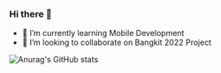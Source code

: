 ### Hi there 👋

- 🌱 I’m currently learning Mobile Development
- 👯 I’m looking to collaborate on Bangkit 2022 Project

![Anurag's GitHub stats](https://github-readme-stats.vercel.app/api?username=Alvancho88a&show_icons=true&theme=radical)

<!--
**Alvancho88/Alvancho88** is a ✨ _special_ ✨ repository because its `README.md` (this file) appears on your GitHub profile.

Here are some ideas to get you started:

- 🔭 I’m currently working on ...
- 🌱 I’m currently learning ...
- 👯 I’m looking to collaborate on ...
- 🤔 I’m looking for help with ...
- 💬 Ask me about ...
- 📫 How to reach me: ...
- 😄 Pronouns: ...
- ⚡ Fun fact: ...
-->
